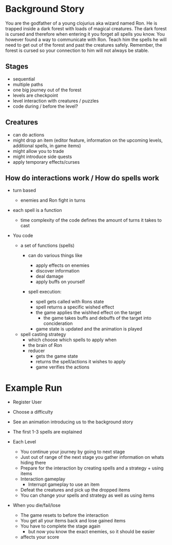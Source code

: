 # Background Story
You are the godfather of a young clojurius aka wizard named Ron.
He is trapped inside a dark forest with loads of magical creatures. 
The dark forest is cursed and therefore when entering it you forget all spells you know.
You however found a way to communicate with Ron.
Teach him the spells he will need to get out of the forest and past the creatures safely.
Remember, the forest is cursed so your connection to him will not always be stable.

## Stages
- sequential
- multiple paths
- one big journey out of the forest
- levels are checkpoint
- level interaction with creatures / puzzles
- code during / before the level?

## Creatures
- can do actions
- might drop an item 
  (editor feature, information on the upcoming levels, additional spells, in game items)
- might allow you to trade
- might introduce side quests
- apply temporary effects/curses

## How do interactions work / How do spells work
- turn based
  - enemies and Ron fight in turns
- each spell is a function
  - time complexity of the code defines the amount of turns it takes to cast

- You code
  - a set of functions (spells)
    - can do various things like 
      - apply effects on enemies
      - discover information
      - deal damage
      - apply buffs on yourself

    - spell execution:
      - spell gets called with Rons state
      - spell returns a specific wished effect
      - the game applies the wishhed effect on the target
        -  the game takes buffs and debuffs of the target into concideration
      - game state is updated and the animation is played
  - spell casting strategy
    - which choose which spells to apply when
    - the brain of Ron
    - reducer
      - gets the game state
      - returns the spell/actions it wishes to apply
      - game verifies the actions


# Example Run
- Register User
- Choose a difficulty
- See an animation introducing us to the background story
- The first 1-3 spells are explained
- Each Level
  - You continue your journey by going to next stage
  - Just out of range of the next stage you gather information on whats hiding there
  - Prepare for the interaction by creating spells and a strategy + using items
  - Interaction gameplay
    - Interrupt gameplay to use an item
  - Defeat the creatures and pick up the dropped items
  - You can change your spells and strategy as well as using items

- When you die/fail/lose
  - The game resets to before the interaction
  - You get all your items back and lose gained items
  - You have to complete the stage again
    - but now you know the exact enemies, so it should be easier
  - affects your score
